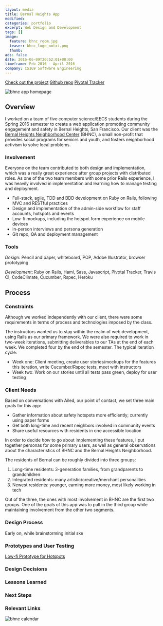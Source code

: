 ```yaml
---
layout: media
title: Bernal Heights App
modified:
categories: portfolio
excerpt: Web Design and Development
tags: []
image:
  feature: bhnc_room.jpg
  teaser: bhnc_logo_notxt.png
  thumb:
ads: false
date: 2016-06-09T20:52:01+00:00
timeframe: Feb 2016 - April 2016
company: CS169 Software Engineering
---
```


<a class="btn" href="http://bernal-heights.herokuapp.com/">Check out the project</a>
<a class="btn-secondary" href="https://github.com/candychang/bernal-heights">Github repo</a>
<a class="btn-secondary" href="https://www.pivotaltracker.com/n/projects/1543993">Pivotal Tracker</a>

<img src="{{ site.url }}/images/homepage.png" alt="bhnc app homepage" itemprop="image">

## Overview

I worked on a team of five computer science/EECS students during the Spring 2016
semester to create a web application promoting community engagement and safety 
in Bernal Heights, San Francisco. Our client was the 
[Bernal Heights Neighborhood Center](https://donatenow.networkforgood.org/BHNC?code=Website+button "BHNC Link") (BHNC),
a small non-profit that provides social programs for seniors and youth, 
and fosters neighborhood activism to solve local problems.

### Involvement
Everyone on the team contributed to both design and implementation, which was 
a really great experience after group projects with distributed roles. As
one of the two team members with some prior Rails experience, I was heavily involved
in implementation and learning how to manage testing and deployment.

* Full-stack, agile, TDD and BDD development on Ruby on Rails, following MVC and RESTful practices
* Design and implementation of the admin-side workflow for  staff accounts, hotspots and events
* Low-fi mockups, including the hotspot form experience on mobile devices
* In-person interviews and persona generation
* Git repo, QA and deployment management

### Tools

_Design_: Pencil and paper, whiteboard, POP, Adobe Illustrator, browser prototyping

_Development_: Ruby on Rails, Haml, Sass, Javascript, Pivotal Tracker, Travis CI, 
CodeClimate, Cucumber, Rspec, Heroku



## Process

### Constraints
Although we worked independently with our client, there were some
requirements in terms of process and technologies imposed by the class.

The instructors wanted us to stay within the realm of web development, using
Rails as our primary framework. We were also required to work in two-week 
iterations, submitting deliverables to our TAs at the end of each week. 
We completed four by the end of the semester. The typical iteration cycle:

* Week one: Client meeting, create user stories/mockups for the features this 
            iteration, write Cucumber/Rspec tests, meet with instructors
* Week two: Work on our stories until all tests pass green, deploy for user testing

### Client Needs
Based on conversations with Ailed, our point of contact, we set three main goals
for this app:

* Gather information about safety hotspots more efficiently; currently using
  paper forms
* Get both long-time and recent neighbors involved in community events
* Share useful resources with residents in one accessible location

In order to decide *how* to go about implementing these features, I put together
personas for some primary users, as well as general observations about the
characteristics of BHNC and the Bernal Heights Neighborhood.


The residents of Bernal can be roughly divided into three groups:
1. Long-time residents: 3-generation families, from grandparents to grandchildren
2. Integrated residents: many artistic/creative/merchant personalities
3. Newest residents: younger, earning more money,  most likely working in tech

Out of the three, the ones with most involvement in BHNC are the first two groups.
One of the goals of this app was to pull in the third group while maintaining
involvement from the other two segments.

### Design Process

Early on, while brainstorming initial ske














### Prototypes and User Testing
<a class="btn" href="https://popapp.in/w/projects/56eb0d6243b167426a24622f/mockups">Low-fi Prototype for Hotspots</a>

### Design Decisions

### Lessons Learned

### Next Steps

### Relevant Links


<img src="{{ site.url }}/images/hotspot_admin_1024.png" alt="bhnc calendar" itemprop="image">
